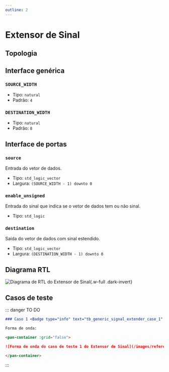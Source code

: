 ```yaml
---
outline: 2
---
```


# Extensor de Sinal

## Topologia

<pan-container selector=".mermaid">

<!--@include: @<!--@include: @/.includes/generic_signal_extender-topology.md-->

</pan-container>

## Interface genérica

### `SOURCE_WIDTH` <Badge type="neutral" text="GENERIC" />
- Tipo: `natural`
- Padrão: `4`

### `DESTINATION_WIDTH` <Badge type="neutral" text="GENERIC" />
- Tipo: `natural`
- Padrão: `8`

## Interface de portas

### `source` <Badge type="success" text="INPUT" />

Entrada do vetor de dados.

- Tipo: `std_logic_vector`
- Largura: `(SOURCE_WIDTH - 1) downto 0`

### `enable_unsigned` <Badge type="success" text="INPUT" />

Entrada do sinal que indica se o vetor de dados tem ou não sinal.

- Tipo: `std_logic`

### `destination` <Badge type="danger" text="OUTPUT" />

Saída do vetor de dados com sinal estendido.

- Tipo: `std_logic_vector`
- Largura: `(DESTINATION_WIDTH - 1) downto 0`


## Diagrama RTL

<pan-container>

![Diagrama de RTL do Extensor de Sinal](/images/reference/components/generic_signal_extender_netlist.svg){.w-full .dark-invert}

</pan-container>

## Casos de teste

::: danger TO DO

```md
### Caso 1 <Badge type="info" text="tb_generic_signal_extender_case_1" />

Forma de onda:

<pan-container :grid="false">

![Forma de onda do caso de teste 1 do Extensor de Sinal](/images/reference/components/tb_generic_signal_extender_case_1.svg){.w-full .dark-invert}

</pan-container>

```

:::
